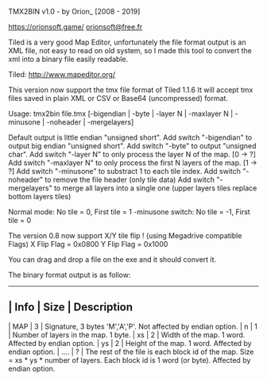 TMX2BIN v1.0 - by Orion_ [2008 - 2019]

https://orionsoft.game/
orionsoft@free.fr

Tiled is a very good Map Editor, unfortunately the file format output is an XML file, not easy to read on old system, so I made this tool to convert the xml into a binary file easily readable.

Tiled: http://www.mapeditor.org/

This version now support the tmx file format of Tiled 1.1.6
It will accept tmx files saved in plain XML or CSV or Base64 (uncompressed) format.

Usage: tmx2bin file.tmx [-bigendian | -byte | -layer N | -maxlayer N | -minusone | -noheader | -mergelayers]

Default output is little endian "unsigned short".
Add switch "-bigendian" to output big endian "unsigned short".
Add switch "-byte" to output "unsigned char".
Add switch "-layer N" to only process the layer N of the map. [0 -> ?]
Add switch "-maxlayer N" to only process the first N layers of the map. [1 -> ?]
Add switch "-minusone" to substract 1 to each tile index.
Add switch "-noheader" to remove the file header (only tile data)
Add switch "-mergelayers" to merge all layers into a single one (upper layers tiles replace bottom layers tiles)

Normal mode:      No tile =  0, First tile = 1
-minusone switch: No tile = -1, First tile = 0

The version 0.8 now support X/Y tile flip ! (using Megadrive compatible Flags)
X Flip Flag = 0x0800
Y Flip Flag = 0x1000

You can drag and drop a file on the exe and it should convert it.

The binary format output is as follow:

-----------------------------
| Info | Size | Description
-----------------------------
|  MAP |   3  | Signature, 3 bytes 'M','A','P'. Not affected by endian option.
|    n |   1  | Number of layers in the map. 1 byte.
|   xs |   2  | Width of the map. 1 word. Affected by endian option.
|   ys |   2  | Height of the map. 1 word. Affected by endian option.
| .... |   ?  | The rest of the file is each block id of the map. Size = xs * ys * number of layers.
		Each block id is 1 word (or byte). Affected by endian option.
